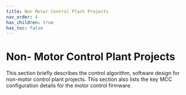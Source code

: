 ```yaml
---
title: Non Motor Control Plant Projects
nav_order: 4
has_children: true
has_toc: false
--- 
```

# Non- Motor Control Plant Projects
This section briefly describes the control algorithm, software design for non-motor control plant projects. This section also lists the key MCC 
configuration details for the motor control firmware.